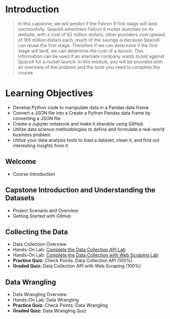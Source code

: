  # Introduction
 > In this capstone, we will predict if the Falcon 9 first stage will land successfully. SpaceX advertises Falcon 9 rocket launches on its website, with a cost of 62 million dollars; other providers cost upward of 165 million dollars each, much of the savings is because SpaceX can reuse the first stage. Therefore if we can determine if the first stage will land, we can determine the cost of a launch. This information can be used if an alternate company wants to bid against SpaceX for a rocket launch. In this module, you will be provided with an overview of the problem and the tools you need to complete the course.
# Learning Objectives
- Develop Python code to manipulate data in a Pandas data frame
- Convert a JSON file into a Create a Python Pandas data frame by converting a JSON file
- Create a Jupyter notebook and make it sharable using GitHub
- Utilize data science methodologies to define and formulate a real-world business problem
- Utilize your data analysis tools to load a dataset, clean it, and find out interesting insights from it
## Welcome
- Course Introduction
## Capstone Introduction and Understanding the Datasets
- Project Scenario and Overview
- Getting Started with GitHub
## Collecting the Data
- Data Collection Overview
- Hands-On Lab: [Complete the Data Collection API Lab](https://github.com/KailaniBailey/IBM-Data-Science-Professional-Certificate/blob/main/10.%20Applied%20Data%20Science%20Capstone/Week%201%3A%20Introduction/jupyter-labs-spacex-data-collection-api.ipynb)
- Hands-On Lab: [Complete the Data Collection with Web Scraping Lab](https://github.com/KailaniBailey/IBM-Data-Science-Professional-Certificate/blob/main/10.%20Applied%20Data%20Science%20Capstone/Week%201%3A%20Introduction/jupyter-labs-webscraping.ipynb)
- **Practice Quiz:** Check Points: Data Collection API (100%)
- **Graded Quiz:** Data Collection API with Web Scraping (100%)
## Data Wrangling
- Data Wrangling Overview
- Hands-On Lab: Data Wrangling
- **Practice Quiz:** Check Points: Data Wrangling
- **Graded Quiz:** Data Wrangling Quiz
